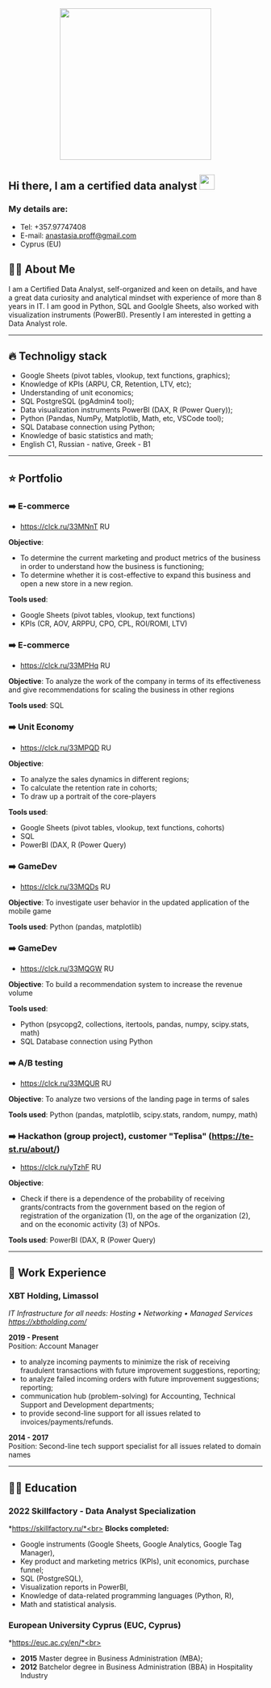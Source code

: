 <div id="header" align="center">
  <img src="https://media.giphy.com/media/l46Cy1rHbQ92uuLXa/giphy.gif" width="300"/>
</div>
<h2>
  Hi there, I am a certified data analyst
  <img src="https://media.giphy.com/media/hvRJCLFzcasrR4ia7z/giphy.gif" width="30px"/>
</h2>

### My details are:
- Tel: +357.97747408
- E-mail: anastasia.proff@gmail.com
- Cyprus (EU)

## :woman_technologist: About Me
I am a Certified Data Analyst, self-organized and keen on details, and have a great data curiosity and analytical mindset with experience of more than 8 years in IT. I am good in Python, SQL and Goolgle Sheets, also worked with visualization instruments (PowerBI). Presently I am interested in getting a Data Analyst role.

---

## :fire: Technoligy stack
- Google Sheets (pivot tables, vlookup, text functions, graphics);
- Knowledge of KPIs (ARPU, CR, Retention, LTV, etc);
- Understanding of unit economics;
- SQL PostgreSQL (pgAdmin4 tool);
- Data visualization instruments PowerBI (DAX, R (Power Query));
- Python (Pandas, NumPy, Matplotlib, Math, etc, VSCode tool);
- SQL Database connection using Python;
- Knowledge of basic statistics and math;
- English С1, Russian - native, Greek - B1

---

## :star: Portfolio

### :arrow_right: E-commerce 
- https://clck.ru/33MNnT RU

**Objective**: 
- To determine the current marketing and product metrics of the business in order to understand how the business is functioning;
- To determine whether it is cost-effective to expand this business and open a new store in a new region.<br>

**Tools used**: 
- Google Sheets (pivot tables, vlookup, text functions)
- KPIs (CR, AOV, ARPPU, CPO, CPL, ROI/ROMI, LTV)

### :arrow_right: E-commerce 
- https://clck.ru/33MPHq RU

**Objective**: To analyze the work of the company in terms of its effectiveness and give recommendations for scaling the business in other regions <br>

**Tools used**: SQL

### :arrow_right: Unit Economy 
- https://clck.ru/33MPQD RU

**Objective**: 
- To analyze the sales dynamics in different regions;
- To calculate the retention rate in cohorts;
- To draw up a portrait of the core-players

**Tools used**: 
- Google Sheets (pivot tables, vlookup, text functions, cohorts) 
- SQL
- PowerBI (DAX, R (Power Query)

### :arrow_right: GameDev 
- https://clck.ru/33MQDs RU

**Objective**: To investigate user behavior in the updated application of the mobile game

**Tools used**: Python (pandas, matplotlib)

### :arrow_right: GameDev 
- https://clck.ru/33MQGW RU

**Objective**: To build a recommendation system to increase the revenue volume

**Tools used**: 
- Python (psycopg2, collections, itertools, pandas, numpy, scipy.stats, math)
- SQL Database connection using Python

### :arrow_right: A/B testing 
- https://clck.ru/33MQUR RU

**Objective**: To analyze two versions of the landing page in terms of sales

**Tools used**: Python (pandas, matplotlib, scipy.stats, random, numpy, math)

### :arrow_right: Hackathon (group project), customer "Teplisa" (https://te-st.ru/about/)
- https://clck.ru/yTzhF RU

**Objective**: 
- Check if there is a dependence of the probability of receiving grants/contracts from the government based on the region of registration of the organization (1), on the age of the organization (2), and on the economic activity (3) of NPOs.

**Tools used**: PowerBI (DAX, R (Power Query)


---

## :office: Work Experience

### XBT Holding, Limassol
*IT Infrastructure for all needs: Hosting • Networking • Managed Services <br>
https://xbtholding.com/*

**2019 - Present**<br>
Position: Account Manager <br>
- to analyze incoming payments to minimize the risk of receiving fraudulent transactions with future improvement suggestions, reporting;
- to analyze failed incoming orders with future improvement suggestions; reporting;
- communication hub (problem-solving) for Accounting, Technical Support and Development departments;
- to provide second-line support for all issues related to invoices/payments/refunds.

**2014 - 2017**<br>
Position: Second-line tech support specialist for all issues related to domain names

---

## :woman_student: Education

### 2022 Skillfactory - Data Analyst Specialization
*https://skillfactory.ru/*<br>
**Blocks completed:**
- Google instruments (Google Sheets, Google Analytics, Google Tag Manager), 
- Key product and marketing metrics (KPIs), unit economics, purchase funnel;
- SQL (PostgreSQL), 
- Visualization reports in PowerBI,
- Knowledge of data-related programming languages (Python, R),
- Math and statistical analysis.

### European University Cyprus (EUC, Cyprus) 
*https://euc.ac.cy/en/*<br>
- **2015** Master degree in Business Administration (MBA);
- **2012** Batchelor degree in Business Administration (BBA) in Hospitality Industry
